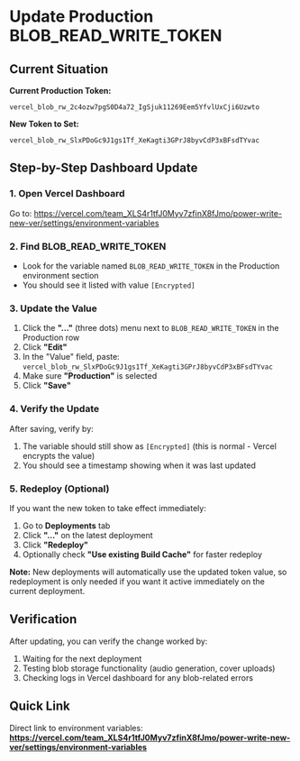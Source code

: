 # Update Production BLOB_READ_WRITE_TOKEN

## Current Situation

**Current Production Token:**
```
vercel_blob_rw_2c4ozw7pgS0D4a72_IgSjuk11269Eem5YfvlUxCji6Uzwto
```

**New Token to Set:**
```
vercel_blob_rw_SlxPDoGc9J1gs1Tf_XeKagti3GPrJ8byvCdP3xBFsdTYvac
```

## Step-by-Step Dashboard Update

### 1. Open Vercel Dashboard
Go to: https://vercel.com/team_XLS4r1tfJ0Myv7zfinX8fJmo/power-write-new-ver/settings/environment-variables

### 2. Find BLOB_READ_WRITE_TOKEN
- Look for the variable named `BLOB_READ_WRITE_TOKEN` in the Production environment section
- You should see it listed with value `[Encrypted]`

### 3. Update the Value
1. Click the **"..."** (three dots) menu next to `BLOB_READ_WRITE_TOKEN` in the Production row
2. Click **"Edit"**
3. In the "Value" field, paste: `vercel_blob_rw_SlxPDoGc9J1gs1Tf_XeKagti3GPrJ8byvCdP3xBFsdTYvac`
4. Make sure **"Production"** is selected
5. Click **"Save"**

### 4. Verify the Update
After saving, verify by:
1. The variable should still show as `[Encrypted]` (this is normal - Vercel encrypts the value)
2. You should see a timestamp showing when it was last updated

### 5. Redeploy (Optional)
If you want the new token to take effect immediately:
1. Go to **Deployments** tab
2. Click **"..."** on the latest deployment
3. Click **"Redeploy"**
4. Optionally check **"Use existing Build Cache"** for faster redeploy

**Note:** New deployments will automatically use the updated token value, so redeployment is only needed if you want it active immediately on the current deployment.

## Verification

After updating, you can verify the change worked by:
1. Waiting for the next deployment
2. Testing blob storage functionality (audio generation, cover uploads)
3. Checking logs in Vercel dashboard for any blob-related errors

## Quick Link
Direct link to environment variables:
**https://vercel.com/team_XLS4r1tfJ0Myv7zfinX8fJmo/power-write-new-ver/settings/environment-variables**

